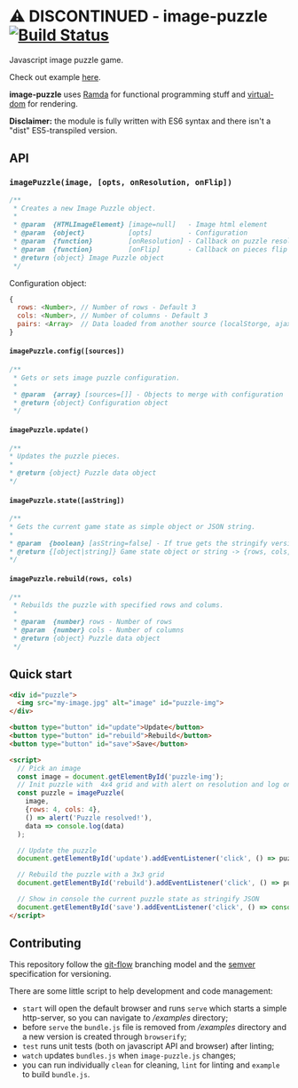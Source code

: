 # :warning: DISCONTINUED - image-puzzle [![Build Status](https://travis-ci.org/Nexxa/image-puzzle.svg)](https://travis-ci.org/Nexxa/image-puzzle)

Javascript image puzzle game.

Check out example [here](http://nexxa.github.io/image-puzzle/).

**image-puzzle** uses [Ramda](http://ramdajs.com/) for functional programming stuff and [virtual-dom](https://github.com/Matt-Esch/virtual-dom) for rendering.

**Disclaimer:** the module is fully written with ES6 syntax and there isn't a "dist" ES5-transpiled version.

## API

### `imagePuzzle(image, [opts, onResolution, onFlip])`
```javascript
/**
 * Creates a new Image Puzzle object.
 *
 * @param  {HTMLImageElement} [image=null]   - Image html element
 * @param  {object}           [opts]         - Configuration
 * @param  {function}         [onResolution] - Callback on puzzle resolution
 * @param  {function}         [onFlip]       - Callback on pieces flip
 * @return {object} Image Puzzle object
 */
```
Configuration object:
```javascript
{
  rows: <Number>, // Number of rows - Default 3
  cols: <Number>, // Number of columns - Default 3
  pairs: <Array>  // Data loaded from another source (localStorge, ajax etc) - Default null
}
```

#### `imagePuzzle.config([sources])`
```javascript
/**
 * Gets or sets image puzzle configuration.
 *
 * @param  {array} [sources=[]] - Objects to merge with configuration
 * @return {object} Configuration object
 */
```

#### `imagePuzzle.update()`
```javascript
/**
* Updates the puzzle pieces.
*
* @return {object} Puzzle data object
*/
```

#### `imagePuzzle.state([asString])`
```javascript
/**
* Gets the current game state as simple object or JSON string.
*
* @param  {boolean} [asString=false] - If true gets the stringify version of state object
* @return {[object|string]} Game state object or string -> {rows, cols, data}
*/
```

#### `imagePuzzle.rebuild(rows, cols)`
```javascript
/**
 * Rebuilds the puzzle with specified rows and colums.
 *
 * @param  {number} rows - Number of rows
 * @param  {number} cols - Number of columns
 * @return {object} Puzzle data object
 */
```

## Quick start
```html
<div id="puzzle">
  <img src="my-image.jpg" alt="image" id="puzzle-img">
</div>

<button type="button" id="update">Update</button>
<button type="button" id="rebuild">Rebuild</button>
<button type="button" id="save">Save</button>

<script>
  // Pick an image
  const image = document.getElementById('puzzle-img');
  // Init puzzle with  4x4 grid and with alert on resolution and log on flip
  const puzzle = imagePuzzle(
    image,
    {rows: 4, cols: 4},
    () => alert('Puzzle resolved!'),
    data => console.log(data)
  );

  // Update the puzzle
  document.getElementById('update').addEventListener('click', () => puzzle.update());

  // Rebuild the puzzle with a 3x3 grid
  document.getElementById('rebuild').addEventListener('click', () => puzzle.rebuild(3, 3));

  // Show in console the current puzzle state as stringify JSON
  document.getElementById('save').addEventListener('click', () => console.log(puzzle.state(true)));
</script>
```

## Contributing

This repository follow the [git-flow](http://nvie.com/posts/a-successful-git-branching-model/) branching model and the [semver](http://semver.org/) specification for versioning.

There are some little script to help development and code management:

- `start` will open the default browser and runs `serve` which starts a simple http-server, so you can navigate to */examples* directory;
- before `serve` the `bundle.js` file is removed from */examples* directory and a new version is created through `browserify`;
- `test` runs unit tests (both on javascript API and browser) after linting;
- `watch` updates `bundles.js` when `image-puzzle.js` changes;
- you can run individually `clean` for cleaning, `lint` for linting and `example` to build `bundle.js`.

